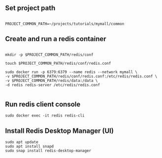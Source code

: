 ## Set project path

~~~

PROJECT_COMMON_PATH=~/projects/tutorials/mymall/common

~~~

## Create and run a redis container

~~~

mkdir -p $PROJECT_COMMON_PATH/redis/conf

touch $PROJECT_COMMON_PATH/redis/conf/redis.conf

sudo docker run -p 6379:6379 --name redis --network mymall \
-v $PROJECT_COMMON_PATH/redis/conf/redis.conf:/etc/redis/redis.conf \
-v $PROJECT_COMMON_PATH/redis/data:/data \
-d redis redis-server /etc/redis/redis.conf


~~~

## Run redis client console

~~~
sudo docker exec -it redis redis-cli
~~~


## Install Redis Desktop Manager (UI)

~~~
sudo apt update
sudo apt install snapd
sudo snap install redis-desktop-manager
~~~